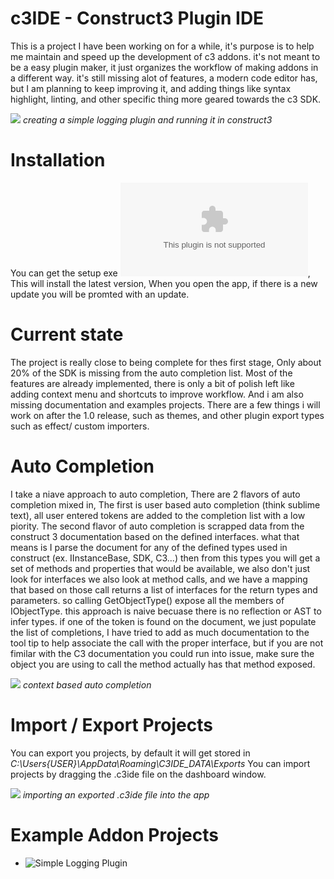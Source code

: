 # c3IDE - Construct3 Plugin IDE

This is a project I have been working on for a while, it's purpose is to help me maintain and speed up the development of c3 addons. it's not meant to be a easy plugin maker, it just organizes the workflow of making addons in a different way. it's still missing alot of features, a modern code editor has, but I am planning to keep improving it, and adding things like syntax highlight, linting, and other specific thing more geared towards the c3 SDK. 

![](https://github.com/armandoalonso/c3IDE/blob/master/doc/c3IDE-preview.gif)
*creating a simple logging plugin and running it in construct3*

# Installation

You can get the setup exe ![HERE](https://github.com/armandoalonso/c3IDE/raw/master/c3IDE/publish/setup.exe), This will install the latest version, When you open the app, if there is a new update you will be promted with an update. 

# Current state

The project is really close to being complete for thes first stage, Only about 20% of the SDK is missing from the auto completion list. Most of the features are already implemented, there is only a bit of polish left like adding context menu and shortcuts to improve workflow. And i am also missing documentation and examples projects. There are a few things i will work on after the 1.0 release, such as themes, and other plugin export types such as effect/ custom importers. 

# Auto Completion 

I take a niave approach to auto completion, There are 2 flavors of auto completion mixed in, The first is user based auto completion (think sublime text), all user entered tokens are added to the completion list with a low piority. The second flavor of auto completion is scrapped data from the construct 3 documentation based on the defined interfaces. what that means is I parse the document for any of the defined types used in construct (ex. IInstanceBase, SDK, C3...) then from this types you will get a set of methods and properties that would be available, we also don't just look for interfaces we also look at method calls, and we have a mapping that based on those call returns a list of interfaces for the return types and parameters. so calling GetObjectType() expose all the members of IObjectType. this approach is naive becuase there is no reflection or AST to infer types. if one of the token is found on the document, we just populate the list of completions, I have tried to add as much documentation to the tool tip to help associate the call with the proper interface, but if you are not fimilar with the C3 documentation you could run into issue, make sure the object you are using to call the method actually has that method exposed.        

![](https://github.com/armandoalonso/c3IDE/blob/master/doc/c3IDE-auto-complete.gif)
*context based auto completion*

# Import / Export Projects

You can export you projects, by default it will get stored in *C:\Users\{USER}\AppData\Roaming\C3IDE_DATA\Exports*
You can import projects by dragging the .c3ide file on the dashboard window.

![](https://github.com/armandoalonso/c3IDE/blob/master/doc/c3IDE-import-export.gif)
*importing an exported .c3ide file into the app*

# Example Addon Projects 

* ![Simple Logging Plugin ](https://github.com/armandoalonso/c3IDE/blob/master/doc/examples_projects/LogPlugin.c3ide)

